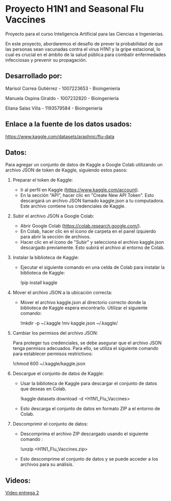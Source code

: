 # Proyecto H1N1 and Seasonal Flu Vaccines

Proyecto para el curso Inteligencia Artificial para las Ciencias e Ingenierías.

En este proyecto, abordaremos el desafío de prever la probabilidad de que las personas sean vacunadas contra el virus H1N1 y la gripe estacional, lo cual es crucial en el ámbito de la salud pública para combatir enfermedades infecciosas y prevenir su propagación. 

## Desarrollado por:
Marisol Correa Gutiérrez - 1007223653 - Bioingeniería

Manuela Ospina Giraldo - 1007232820 - Bioingeniería

Eliana Salas Villa - 1193579584 - Bioingeniería

## Enlace a la fuente de los datos usados: 
https://www.kaggle.com/datasets/arashnic/flu-data

## Datos:
Para agregar un conjunto de datos de Kaggle a Google Colab utilizando un archivo JSON de token de Kaggle, siguiendo estos pasos:

1. Preparar el token de Kaggle:
   - Ir al perfil en Kaggle (https://www.kaggle.com/account).
   - En la sección "API", hacer clic en "Create New API Token". Esto descargará un archivo JSON llamado kaggle.json a tu computadora. Este archivo contiene tus credenciales de Kaggle.

2. Subir el archivo JSON a Google Colab:

   - Abrir Google Colab (https://colab.research.google.com/).
   - En Colab, hacer clic en el ícono de carpeta en el panel izquierdo para abrir la sección de archivos.
   - Hacer clic en el ícono de "Subir" y selecciona el archivo kaggle.json descargado previamente. Esto subirá el archivo al entorno de Colab.

3. Instalar la biblioteca de Kaggle:

   - Ejecutar el siguiente comando en una celda de Colab para instalar la biblioteca de Kaggle:

     !pip install kaggle

4. Mover el archivo JSON a la ubicación correcta:

   - Mover el archivo kaggle.json al directorio correcto donde la biblioteca de Kaggle espera encontrarlo. Utilizar el siguiente comando:

     !mkdir -p ~/.kaggle
     !mv kaggle.json ~/.kaggle/
     
5. Cambiar los permisos del archivo JSON:

   Para proteger tus credenciales, se debe asegurar que el archivo JSON tenga permisos adecuados. Para ello, se utiliza el siguiente comando para establecer permisos restrictivos:

     !chmod 600 ~/.kaggle/kaggle.json

6. Descargue el conjunto de datos de Kaggle:

   - Usar la biblioteca de Kaggle para descargar el conjunto de datos que deseas en Colab. 

     !kaggle datasets download -d <H1N1_Flu_Vaccines>

   - Esto descarga el conjunto de datos en formato ZIP a el entorno de Colab.

7. Descomprimir el conjunto de datos:

   - Descomprima el archivo ZIP descargado usando el siguiente comando :

     !unzip <H1N1_Flu_Vaccines.zip>
     
   - Esto descomprime el conjunto de datos y se puede acceder a los archivos para su análisis.

## Videos:
[Video entrega 2](https://www.youtube.com/watch?v=8sZhMG-_CPo)
